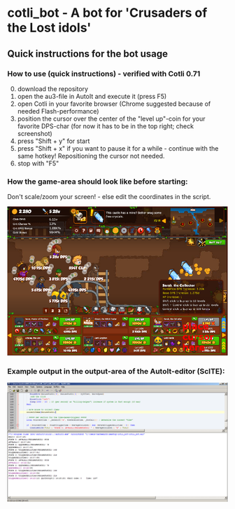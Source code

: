 # cotli_bot - A bot for 'Crusaders of the Lost idols'

## Quick instructions for the bot usage

### How to use (quick instructions) - verified with Cotli 0.71
	
0. download the repository</br>
1. open the au3-file in AutoIt and execute it (press F5)</br>
2. open Cotli in your favorite browser (Chrome suggested because of needed Flash-performance)</br>
3. position the cursor over the center of the "level up"-coin for your favorite DPS-char (for now it has to be in the top right; check screenshot)</br>
4. press "Shift + y" for start</br>
5. press "Shift + x" if you want to pause it for a while - continue with the same hotkey! Repositioning the cursor not needed.</br>
6. stop with "F5"</br>

### How the game-area should look like before starting:

Don't scale/zoom your screen! - else edit the coordinates in the script.

![](gameArea.png)

### Example output in the output-area of the AutoIt-editor (ScITE):

![](autoIt.png)


